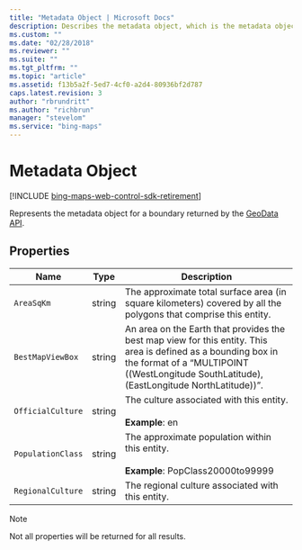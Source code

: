 ```yaml
---
title: "Metadata Object | Microsoft Docs"
description: Describes the metadata object, which is the metadata object for a GeoData API, and lists its properties.
ms.custom: ""
ms.date: "02/28/2018"
ms.reviewer: ""
ms.suite: ""
ms.tgt_pltfrm: ""
ms.topic: "article"
ms.assetid: f13b5a2f-5ed7-4cf0-a2d4-80936bf2d787
caps.latest.revision: 3
author: "rbrundritt"
ms.author: "richbrun"
manager: "stevelom"
ms.service: "bing-maps"
---
```


# Metadata Object

[!INCLUDE [bing-maps-web-control-sdk-retirement](../../includes/bing-maps-web-control-sdk-retirement.md)]

Represents the metadata object for a boundary returned by the [GeoData API](../../../spatial-data-services/geodata-api.md). 

## Properties

Name                  | Type             | Description
--------------------- | ---------------- | ---------------------------
`AreaSqKm`            | string           | The approximate total surface area (in square kilometers) covered by all the polygons that comprise this entity.
`BestMapViewBox`      | string           | An area on the Earth that provides the best map view for this entity. This area is defined as a bounding box in the format of a “MULTIPOINT ((WestLongitude SouthLatitude), (EastLongitude NorthLatitude))”.
`OfficialCulture`     | string           | The culture associated with this entity. <br/><br/>**Example**: en
`PopulationClass`     | string           | The approximate population within this entity. <br/><br/>**Example**: PopClass20000to99999
`RegionalCulture`     | string           | The regional culture associated with this entity.

> [!NOTE]
> Not all properties will be returned for all results.